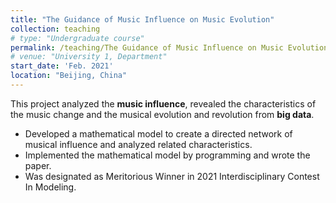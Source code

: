 ```yaml
---
title: "The Guidance of Music Influence on Music Evolution"
collection: teaching
# type: "Undergraduate course"
permalink: /teaching/The Guidance of Music Influence on Music Evolution
# venue: "University 1, Department"
start_date: 'Feb. 2021'
location: "Beijing, China"
---
```


This project analyzed the **music influence**, revealed the characteristics of the music change and the musical evolution and revolution from **big data**. 

* Developed a mathematical model to create a directed network of musical influence and analyzed related characteristics.
* Implemented the mathematical model by programming and wrote the paper.
* Was designated as Meritorious Winner in 2021 Interdisciplinary Contest In Modeling.